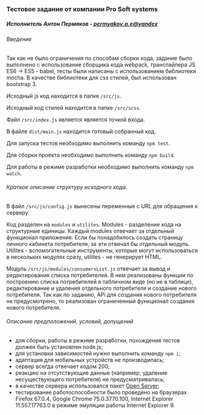 ### Тестовое задание от компании Pro Soft systems
##### Исполнитель Антон Пермяков - [permyakov.a.e@yandex](rupermyakov.a.e@yandex.ru)


###### Введение

Так как не было ограничения по способам сборки кода, задание было выполнено с использование сборщика кода webpack, транспайлера JS ES6 -> ES5 - babel, тесты были написаны с использованием библиотеки mocha. В качестве библиотеки для css стилей, был использован bootstrap 3. 

Исходный js код находится в папке `/src/js`.

Исходный код стилей находится в папке `/src/scss`.

Файл `/src/index.js` является является точкой входа.

В файле `dist/main.js` находится готовый собранный код.

Для запуска тестов необходимо выполнить команду `npm test`.

Для сборки проекта необходимо выполнить команду `npm build`.

Для работы в режиме разработки необходимо выполнить команду `npm watch`.


###### Краткое описание структуру исходного кода.

В файл `/src/js/config.js` вынесены переменные с URL для обращения к серверу.

Код разделен на `modules` и `utilites`. Modules - разделение кода на структурные единицы. Каждый modules отвечает за отдельный функционал приложения. Если бы понадобилось создать страницу личного кабинета потребителя, за эти отвечал бы отдельный модуль. Utilites - вспомогательные инструменты, которые могут использоваться в нескольких модулях сразу, utilites - не генерирует HTML.

Модуль `/src/js/modules/consumersList.js` отвечает за вывод и редактирования списка потребителей. В нем реализованы функции по построению списка потребителей в табличном виде (но не в таблице), редактирование и удаления отдельного потребителя и создание нового потребителя. Так как по заданию, APi для создания нового потребителя не предусмотрено, то реализован ограниченный функционал создания нового потребителя.


###### Описание предположений, условий, допущений

* для сборки, работы в режиме разработки, похождения тестов должен быть установлен node.js;
* для установки зависимостей нужно выполнить команду `npm i`;
* адаптация для мобильных устройств не производилась;
* сервер всегда отвечает кодом 200;
* реакцию на отсутствующие данные (например, удаление несуществующего потребителя) не предусматривалась;
* в качестве сервера использовался пакет [Open Server](https://ospanel.io/);
* тестирование работоспособности было проведено на браузерах Firefox 67.0.4, Google Chrome 75.0.3770.100, Internet Explorer 11.557.17763.0 в режиме эмуляции работы Internet Explorer 9. 

